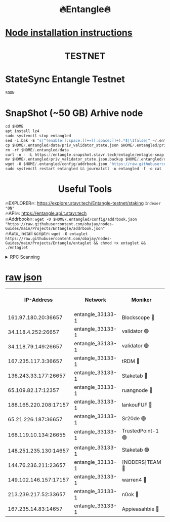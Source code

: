 <h1 align="center"> 🔥Entangle🔥</h1>

[Node installation instructions](https://github.com/obajay/nodes-Guides/tree/main/Projects/Entangle)
=

<h1 align="center"> TESTNET</h1>

# StateSync Entangle Testnet
```python
SOON
```
# SnapShot (~50 GB) Arhive node
```python
cd $HOME
apt install lz4
sudo systemctl stop entangled
sed -i.bak -E "s|^(enable[[:space:]]+=[[:space:]]+).*$|\1false|" ~/.entangled/config/config.toml
cp $HOME/.entangled/data/priv_validator_state.json $HOME/.entangled/priv_validator_state.json.backup
rm -rf $HOME/.entangled/data
curl -o - -L https://entangle.snapshot.stavr.tech/entagle/entagle-snap.tar.lz4 | lz4 -c -d - | tar -x -C $HOME/.entangled --strip-components 2
mv $HOME/.entangled/priv_validator_state.json.backup $HOME/.entangled/data/priv_validator_state.json
wget -O $HOME/.entangled/config/addrbook.json "https://raw.githubusercontent.com/obajay/nodes-Guides/main/Projects/Entangle/addrbook.json"
sudo systemctl restart entangled && journalctl -u entangled -f -o cat
```
 <h1 align="center"> Useful Tools</h1>
 
🔥EXPLORER🔥: https://explorer.stavr.tech/Entangle-testnet/staking        `Indexer "ON"` \
🔥API🔥:      https://entangle.api.t.stavr.tech \
🔥Addrbook🔥: ```wget -O $HOME/.entangled/config/addrbook.json "https://raw.githubusercontent.com/obajay/nodes-Guides/main/Projects/Entangle/addrbook.json"``` \
🔥Auto_install script🔥:  `wget -O entaglet https://raw.githubusercontent.com/obajay/nodes-Guides/main/Projects/Entangle/entaglet && chmod +x entaglet && ./entaglet`


<details>
<summary>RPC Scanning</summary>

<h2 align="center"> We scan nodes in real time every 4 hours. And we provide the final result of RPC endpoints.
We cannot influence the operation of these nodes in any way. </h2>


```python
If Voting Power is higher than 0 --> then the Node is a validator of the network and may be subject to attack and be a potential threat to the chain.
```
```python
We marked such validators with a red symbol
```

</details>

[raw json](https://rpc-check.entangt.stavr.tech/entangt/rpc-entangt-result.json)
=


<table><tr><th>IP-Address</th><th>Network</th><th>Moniker</th><th>Latest Block Height</th><th>Earliest Block Height</th><th>Catching Up</th><th>Tx Index</th><th>Voting Power</th><th>Scan Time</th></tr><tr><td>161.97.180.20:36657</td><td>entangle_33133-1</td><td>Blockscope 🔴</td><td>2527623</td><td>1</td><td>False</td><td>off</td><td>309231474490552</td><td>2024-03-07T11:30:03.624184402UTC</td></tr><tr><td>34.118.4.252:26657</td><td>entangle_33133-1</td><td>validator 🟢</td><td>2527624</td><td>1</td><td>False</td><td>on</td><td>0</td><td>2024-03-07T11:30:06.425648404UTC</td></tr><tr><td>34.118.79.149:26657</td><td>entangle_33133-1</td><td>validator 🟢</td><td>2527628</td><td>1</td><td>False</td><td>on</td><td>0</td><td>2024-03-07T11:30:28.437538273UTC</td></tr><tr><td>167.235.117.3:36657</td><td>entangle_33133-1</td><td>tRDM 🔴</td><td>2527629</td><td>1</td><td>False</td><td>on</td><td>213936340876168</td><td>2024-03-07T11:30:31.020807952UTC</td></tr><tr><td>136.243.33.177:26657</td><td>entangle_33133-1</td><td>Staketab 🔴</td><td>2527627</td><td>660001</td><td>False</td><td>on</td><td>180069789856284</td><td>2024-03-07T11:30:21.687413117UTC</td></tr><tr><td>65.109.82.17:12357</td><td>entangle_33133-1</td><td>ruangnode 🔴</td><td>2527624</td><td>1312001</td><td>False</td><td>off</td><td>549954505266051</td><td>2024-03-07T11:30:03.950146031UTC</td></tr><tr><td>188.165.220.208:17157</td><td>entangle_33133-1</td><td>lankouFUF 🔴</td><td>2527624</td><td>1910001</td><td>False</td><td>off</td><td>330416208689770</td><td>2024-03-07T11:30:08.721897555UTC</td></tr><tr><td>65.21.226.187:36657</td><td>entangle_33133-1</td><td>Sr20de 🟢</td><td>2527623</td><td>2049001</td><td>False</td><td>off</td><td>0</td><td>2024-03-07T11:30:03.360555367UTC</td></tr><tr><td>168.119.10.134:26655</td><td>entangle_33133-1</td><td>TrustedPoint-1 🟢</td><td>2527629</td><td>2268001</td><td>False</td><td>off</td><td>0</td><td>2024-03-07T11:30:31.248435989UTC</td></tr><tr><td>148.251.235.130:14657</td><td>entangle_33133-1</td><td>Staketab 🟢</td><td>2527623</td><td>2272001</td><td>False</td><td>on</td><td>0</td><td>2024-03-07T11:30:03.039157258UTC</td></tr><tr><td>144.76.236.211:23657</td><td>entangle_33133-1</td><td>[NODERS]TEAM 🔴</td><td>2527627</td><td>2304001</td><td>False</td><td>off</td><td>26809201862623766</td><td>2024-03-07T11:30:19.433315664UTC</td></tr><tr><td>149.102.146.157:17157</td><td>entangle_33133-1</td><td>warren4 🔴</td><td>2527627</td><td>2327001</td><td>False</td><td>on</td><td>503672347492758</td><td>2024-03-07T11:30:19.227955587UTC</td></tr><tr><td>213.239.217.52:33657</td><td>entangle_33133-1</td><td>n0ok 🔴</td><td>2527628</td><td>2427628</td><td>False</td><td>off</td><td>46610786178316880</td><td>2024-03-07T11:30:25.975111574UTC</td></tr><tr><td>167.235.14.83:14657</td><td>entangle_33133-1</td><td>Appieasahbie 🔴</td><td>2527629</td><td>2436001</td><td>False</td><td>on</td><td>43265553641510081</td><td>2024-03-07T11:30:30.696927154UTC</td></tr></table>
